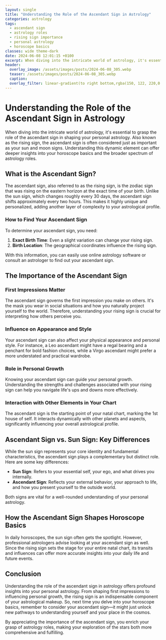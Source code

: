 ```yaml
---
layout: single
title: "Understanding the Role of the Ascendant Sign in Astrology"
categories: astrology
tags:
  - ascendant sign
  - astrology roles
  - rising sign importance
  - personal astrology
  - horoscope basics
classes: wide theme-dark
date: 2024-06-08 12:01:15 +0100
excerpt: When diving into the intricate world of astrology, it's essential to grasp the role of the ascendant sign in shaping your personal astrology. Also known as...
header:
  overlay_image: /assets/images/posts/2024-06-08_305.webp
  teaser: /assets/images/posts/2024-06-08_305.webp
  caption: 
  overlay_filter: linear-gradient(to right bottom,rgba(150, 122, 220,0.8), rgba(255,245,208,0.5))
---
```


# Understanding the Role of the Ascendant Sign in Astrology

When diving into the intricate world of astrology, it's essential to grasp the role of the ascendant sign in shaping your personal astrology. Also known as the rising sign, the ascendant sign is often considered just as important as your sun and moon signs. Understanding this dynamic element can offer deeper insights into your horoscope basics and the broader spectrum of astrology roles.

## What is the Ascendant Sign?

The ascendant sign, also referred to as the rising sign, is the zodiac sign that was rising on the eastern horizon at the exact time of your birth. Unlike the sun sign, which changes roughly every 30 days, the ascendant sign shifts approximately every two hours. This makes it highly unique and personalized, adding another layer of complexity to your astrological profile.

### How to Find Your Ascendant Sign

To determine your ascendant sign, you need:

1. **Exact Birth Time**: Even a slight variation can change your rising sign.
2. **Birth Location**: The geographical coordinates influence the rising sign.

With this information, you can easily use online astrology software or consult an astrologer to find out your ascendant sign.

## The Importance of the Ascendant Sign

### First Impressions Matter

The ascendant sign governs the first impression you make on others. It's the mask you wear in social situations and how you naturally project yourself to the world. Therefore, understanding your rising sign is crucial for interpreting how others perceive you.

### Influence on Appearance and Style

Your ascendant sign can also affect your physical appearance and personal style. For instance, a Leo ascendant might have a regal bearing and a penchant for bold fashion choices, while a Virgo ascendant might prefer a more understated and practical wardrobe.

### Role in Personal Growth

Knowing your ascendant sign can guide your personal growth. Understanding the strengths and challenges associated with your rising sign can help you navigate life's ups and downs more effectively.

### Interaction with Other Elements in Your Chart

The ascendant sign is the starting point of your natal chart, marking the 1st house of self. It interacts dynamically with other planets and aspects, significantly influencing your overall astrological profile.

## Ascendant Sign vs. Sun Sign: Key Differences

While the sun sign represents your core identity and fundamental characteristics, the ascendant sign plays a complementary but distinct role. Here are some key differences:

- **Sun Sign**: Refers to your essential self, your ego, and what drives you internally.
- **Ascendant Sign**: Reflects your external behavior, your approach to life, and how you present yourself to the outside world.

Both signs are vital for a well-rounded understanding of your personal astrology.

## How the Ascendant Sign Shapes Horoscope Basics

In daily horoscopes, the sun sign often gets the spotlight. However, professional astrologers advise looking at your ascendant sign as well. Since the rising sign sets the stage for your entire natal chart, its transits and influences can offer more accurate insights into your daily life and future events.

## Conclusion

Understanding the role of the ascendant sign in astrology offers profound insights into your personal astrology. From shaping first impressions to influencing personal growth, the rising sign is an indispensable component of your astrological makeup. So, next time you delve into your horoscope basics, remember to consider your ascendant sign—it might just unlock new pathways to understanding yourself and your place in the cosmos.

By appreciating the importance of the ascendant sign, you enrich your grasp of astrology roles, making your exploration of the stars both more comprehensive and fulfilling.